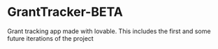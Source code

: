 # GrantTracker-BETA
Grant tracking app made with lovable. This includes the first and some future iterations of the project
